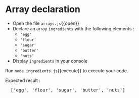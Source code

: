 # Array declaration

- Open the file `arrays.js`{{open}}
- Declare an array `ingredients` with the following elements :
  - `'egg'`
  - `'flour'`
  - `'sugar'`
  - `'butter'`
  - `'nuts'`
- Display `ingredients` in your console

Run `node ingredients.js`{{execute}} to execute your code.

Expected result :
<pre class='file'>
  ['egg', 'flour', 'sugar', 'butter', 'nuts']
<pre>


